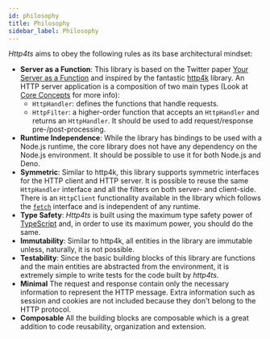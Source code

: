```yaml
---
id: philosophy
title: Philosophy
sidebar_label: Philosophy
---
```


*Http4ts* aims to obey the following rules as its base architectural mindset:
* **Server as a Function**: This library is based on the Twitter paper [Your Server as a Function](https://monkey.org/~marius/funsrv.pdf) and inspired by the fantastic [http4k](https://github.com/http4k/http4k/) library. An HTTP server application is a composition of two main types (Look at [Core Concepts](core-concepts) for more info):
    * `HttpHandler`: defines the functions that handle requests.
    * `HttpFilter`: a higher-order function that accepts an `HttpHandler` and returns an `HttpHandler`. It should be used to add request/response pre-/post-processing.
* **Runtime Independence**: While the library has bindings to be used with a Node.js runtime, the core library does not have any dependency on the Node.js environment. It should be possible to use it for both Node.js and Deno.
* **Symmetric**: Similar to http4k, this library supports symmetric interfaces for the HTTP client and HTTP server. It is possible to reuse the same `HttpHandler` interface and all the filters on both server- and client-side. There is an `HttpClient` functionality available in the library which follows the [`fetch`](https://developer.mozilla.org/en-US/docs/Web/API/Fetch_API) interface and is independent of any runtime.
* **Type Safety**: *Http4ts* is built using the maximum type safety power of [TypeScript](https://www.typescriptlang.org/) and, in order to use its maximum power, you should do the same.
* **Immutability**: Similar to http4k, all entities in the library are immutable unless, naturally, it is not possible.
* **Testability**: Since the basic building blocks of this library are functions and the main entities are abstracted from the environment, it is extremely simple to write tests for the code built by *http4ts*.
* **Minimal** The request and response contain only the necessary information to represent the HTTP message. Extra information such as session and cookies are not included because they don't belong to the HTTP protocol.
* **Composable** All the building blocks are composable which is a great addition to code reusability, organization and extension.
